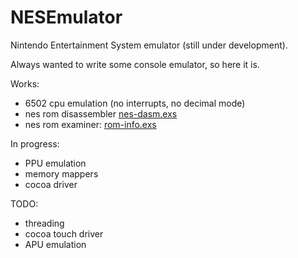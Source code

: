 # NESEmulator

Nintendo Entertainment System emulator (still under development).

Always wanted to write some console emulator, so here it is.

Works:
- 6502 cpu emulation (no interrupts, no decimal mode)
- nes rom disassembler [nes-dasm.exs](./Disassembler/nes-dasm.exs)
- nes rom examiner: [rom-info.exs](./Disassembler/rom-info.exs)

In progress:
- PPU emulation
- memory mappers
- cocoa driver

TODO:
- threading
- cocoa touch driver
- APU emulation
